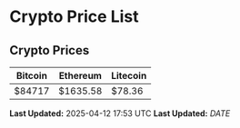 # Crypto Price List

## Crypto Prices
| Bitcoin | Ethereum | Litecoin |
| ------- | -------- | -------- |
| $84717 | $1635.58 | $78.36 |
**Last Updated:** 2025-04-12 17:53 UTC
**Last Updated:** $DATE$
